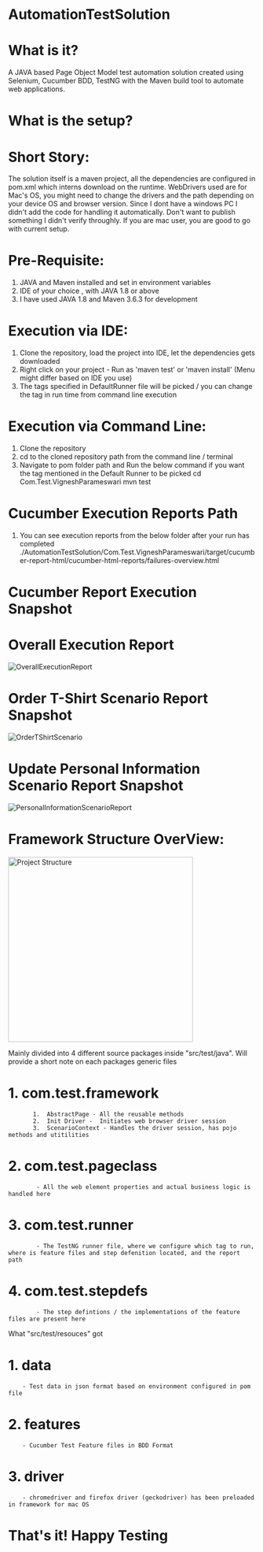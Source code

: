 # AutomationTestSolution


# What is it? 
A JAVA based Page Object Model test automation solution created using Selenium, Cucumber BDD, TestNG with the Maven build tool to automate web applications.

# What is the setup?
# Short Story: 
The solution itself is a maven project, all the dependencies are configured in pom.xml which interns download on the runtime. WebDrivers used are for Mac's OS, you might need to change the drivers and the path depending on your device OS and browser version. Since I dont have a windows PC I didn't add the code for handling it automatically. Don't want to publish something I didn't verify throughly. If you are mac user, you are good to go with current setup.

# Pre-Requisite:
1. JAVA and Maven installed and set in environment variables
2. IDE of your choice , with JAVA 1.8 or above 
3. I have used JAVA 1.8 and Maven 3.6.3 for development

# Execution via IDE: 
1. Clone the repository, load the project into IDE, let the dependencies gets downloaded
2. Right click on your project - Run as 'maven test' or 'maven install' (Menu might differ based on IDE you use)
3. The tags specified in DefaultRunner file will be picked / you can change the tag in run time from command line execution 

# Execution via Command Line: 
1. Clone the repository
2. cd to the cloned repository path from the command line / terminal
3. Navigate to pom folder path and Run the below command if you want the tag mentioned in the Default Runner to be picked
       cd Com.Test.VigneshParameswari
       mvn test 

# Cucumber Execution Reports Path
1. You can see execution reports from the below folder after your run has completed
        ./AutomationTestSolution/Com.Test.VigneshParameswari/target/cucumber-report-html/cucumber-html-reports/failures-overview.html


# Cucumber Report Execution Snapshot

# Overall Execution Report
![OverallExecutionReport](https://user-images.githubusercontent.com/30401839/112394506-bb775180-8cf4-11eb-869c-b392f739700e.png)


# Order T-Shirt Scenario Report Snapshot
![OrderTShirtScenario](https://user-images.githubusercontent.com/30401839/112394668-08f3be80-8cf5-11eb-864a-82ed38d015c1.png)


# Update Personal Information Scenario Report Snapshot
![PersonalInformationScenarioReport](https://user-images.githubusercontent.com/30401839/112394593-eb265980-8cf4-11eb-97c7-b966c0d6e888.png)


# Framework Structure OverView:
<img width="376" alt="Project Structure" src="https://user-images.githubusercontent.com/30401839/112395035-93d4b900-8cf5-11eb-9319-423fc51c8c33.png">

Mainly divided into 4 different source packages inside "src/test/java". Will provide a short note on each packages generic files
  # 1. com.test.framework 
           1.  AbstractPage - All the reusable methods
           2.  Init Driver -  Initiates web browser driver session
           3.  ScenarioContext - Handles the driver session, has pojo methods and utitilities 
   # 2. com.test.pageclass 
            - All the web element properties and actual business logic is handled here
   # 3. com.test.runner
            - The TestNG runner file, where we configure which tag to run, where is feature files and step defenition located, and the report path
   # 4. com.test.stepdefs
            - The step defintions / the implementations of the feature files are present here
   
What "src/test/resouces" got
  # 1. data
        - Test data in json format based on environment configured in pom file
  # 2. features
        - Cucumber Test Feature files in BDD Format
  # 3. driver 
        - chromedriver and firefox driver (geckodriver) has been preloaded in framework for mac OS


# That's it! Happy Testing
